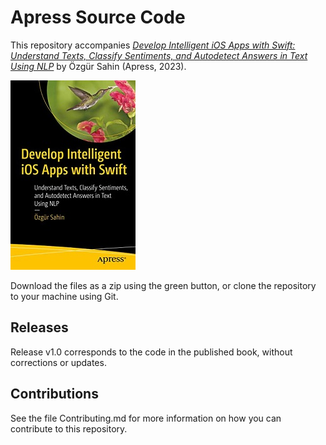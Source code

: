 # Apress Source Code

This repository accompanies [*Develop Intelligent iOS Apps with Swift: Understand Texts, Classify Sentiments, and Autodetect Answers in Text Using NLP*](https://www.link.springer.com/book/10.1007/9781484264201) by Özgür Sahin (Apress, 2023).

[comment]: #cover
![Cover image](9781484264201.jpg)

Download the files as a zip using the green button, or clone the repository to your machine using Git.

## Releases

Release v1.0 corresponds to the code in the published book, without corrections or updates.

## Contributions

See the file Contributing.md for more information on how you can contribute to this repository.